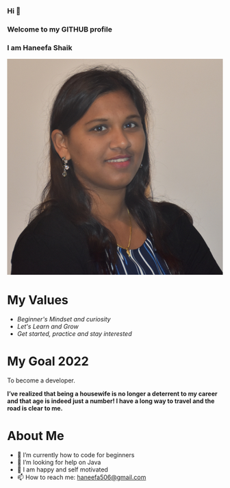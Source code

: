 ### Hi 👋

### Welcome to my GITHUB profile

### I am Haneefa Shaik

<!--
<img src="Haneefa-photo.jpg" />
-->

![alt Haneefa](Haneefa-photo.jpg)

# My Values

- *Beginner's Mindset and curiosity*
- *Let's Learn and Grow*
- *Get started, practice and stay interested*

# My Goal 2022

 To become a developer.
 
 **I’ve realized that being a housewife is no longer a deterrent to my career and that age is indeed just a number! I have a long way to travel and the road is clear to me.**

# About Me

- 🌱 I’m currently how to code for beginners
- 🤔 I’m looking for help on Java
- 💬 I am happy and self motivated
- 📫 How to reach me: haneefa506@gmail.com